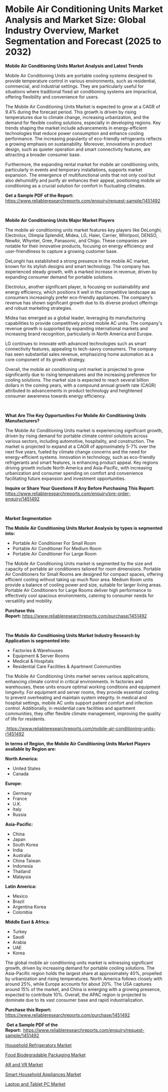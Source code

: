 <p><h1>Mobile Air Conditioning Units Market Analysis and Market Size: Global Industry Overview, Market Segmentation and Forecast (2025 to 2032)</h1></p><p><strong>Mobile Air Conditioning Units Market Analysis and Latest Trends</strong></p>
<p><p>Mobile Air Conditioning Units are portable cooling systems designed to provide temperature control in various environments, such as residential, commercial, and industrial settings. They are particularly useful for situations where traditional fixed air conditioning systems are impractical, offering flexibility and convenience for users.</p><p>The Mobile Air Conditioning Units Market is expected to grow at a CAGR of 9.4% during the forecast period. This growth is driven by rising temperatures due to climate change, increasing urbanization, and the demand for flexible cooling solutions, especially in developing regions. Key trends shaping the market include advancements in energy-efficient technologies that reduce power consumption and enhance cooling performance. The increasing popularity of eco-friendly refrigerants reflects a growing emphasis on sustainability. Moreover, innovations in product design, such as quieter operation and smart connectivity features, are attracting a broader consumer base.</p><p>Furthermore, the expanding rental market for mobile air conditioning units, particularly in events and temporary installations, supports market expansion. The emergence of multifunctional units that not only cool but also dehumidify and purify air enhances their appeal, positioning mobile air conditioning as a crucial solution for comfort in fluctuating climates.</p></p>
<p><strong>Get a Sample PDF of the Report:&nbsp;</strong> <a href="https://www.reliableresearchreports.com/enquiry/request-sample/1451492?utm_campaign=33&utm_medium=2&utm_source=Github&utm_content=ia&utm_term=06022025&utm_id=mobile-air-conditioning-units">https://www.reliableresearchreports.com/enquiry/request-sample/1451492</a></p>
<p>&nbsp;</p>
<p><strong>Mobile Air Conditioning Units Major Market Players</strong></p>
<p><p>The mobile air conditioning units market features key players like DeLonghi, Electrolux, Olimpia Splendid, Midea, LG, Haier, Carrier, Whirlpool, DENSO, NewAir, Whynter, Gree, Panasonic, and Chigo. These companies are notable for their innovative products, focusing on energy efficiency and user-friendliness to capture a growing customer base.</p><p>DeLonghi has established a strong presence in the mobile AC market, known for its stylish designs and smart technology. The company has experienced steady growth, with a marked increase in revenue, driven by expanding consumer demand for portable solutions.</p><p>Electrolux, another significant player, is focusing on sustainability and energy efficiency, which positions it well in the competitive landscape as consumers increasingly prefer eco-friendly appliances. The company’s revenue has shown significant growth due to its diverse product offerings and robust marketing strategies.</p><p>Midea has emerged as a global leader, leveraging its manufacturing capabilities to provide competitively priced mobile AC units. The company's revenue growth is supported by expanding international markets and increasing brand recognition, particularly in North America and Europe.</p><p>LG continues to innovate with advanced technologies such as smart connectivity features, appealing to tech-savvy consumers. The company has seen substantial sales revenue, emphasizing home automation as a core component of its growth strategy.</p><p>Overall, the mobile air conditioning unit market is projected to grow significantly due to rising temperatures and the increasing preference for cooling solutions. The market size is expected to reach several billion dollars in the coming years, with a compound annual growth rate (CAGR) attributed to advancements in product technology and heightened consumer awareness towards energy efficiency.</p></p>
<p>&nbsp;</p>
<p><strong>What Are The Key Opportunities For Mobile Air Conditioning Units Manufacturers?</strong></p>
<p><p>The Mobile Air Conditioning Units market is experiencing significant growth, driven by rising demand for portable climate control solutions across various sectors, including automotive, hospitality, and construction. The market is projected to expand at a CAGR of approximately 5-7% over the next five years, fueled by climate change concerns and the need for energy-efficient systems. Innovation in technology, such as eco-friendly refrigerants and smart features, is enhancing product appeal. Key regions driving growth include North America and Asia-Pacific, with increasing urbanization and consumer spending on comfort and convenience facilitating future expansion and investment opportunities.</p></p>
<p><strong>Inquire or Share Your Questions If Any Before Purchasing This Report:</strong> <a href="https://www.reliableresearchreports.com/enquiry/pre-order-enquiry/1451492?utm_campaign=33&utm_medium=2&utm_source=Github&utm_content=ia&utm_term=06022025&utm_id=mobile-air-conditioning-units">https://www.reliableresearchreports.com/enquiry/pre-order-enquiry/1451492</a></p>
<p>&nbsp;</p>
<p><strong>Market Segmentation</strong></p>
<p><strong>The Mobile Air Conditioning Units Market Analysis by types is segmented into:</strong></p>
<p><ul><li>Portable Air Conditioner For Small Room</li><li>Portable Air Conditioner For Medium Room</li><li>Portable Air Conditioner For Large Room</li></ul></p>
<p><p>The Mobile Air Conditioning Units market is segmented by the size and capacity of portable air conditioners tailored for room dimensions. Portable Air Conditioners for Small Rooms are designed for compact spaces, offering efficient cooling without taking up much floor area. Medium Room units provide a balance of cooling power and size, suitable for larger living areas. Portable Air Conditioners for Large Rooms deliver high performance to effectively cool spacious environments, catering to consumer needs for versatility and mobility.</p></p>
<p><strong>Purchase this Report:&nbsp;</strong><a href="https://www.reliableresearchreports.com/purchase/1451492?utm_campaign=33&utm_medium=2&utm_source=Github&utm_content=ia&utm_term=06022025&utm_id=mobile-air-conditioning-units">https://www.reliableresearchreports.com/purchase/1451492</a></p>
<p>&nbsp;</p>
<p><strong>The Mobile Air Conditioning Units Market Industry Research by Application is segmented into:</strong></p>
<p><ul><li>Factories & Warehouses</li><li>Equipment & Server Rooms</li><li>Medical & Hospitals</li><li>Residential Care Facilities & Apartment Communities</li></ul></p>
<p><p>The Mobile Air Conditioning Units market serves various applications, enhancing climate control in critical environments. In factories and warehouses, these units ensure optimal working conditions and equipment longevity. For equipment and server rooms, they provide essential cooling to prevent overheating and maintain system integrity. In medical and hospital settings, mobile AC units support patient comfort and infection control. Additionally, in residential care facilities and apartment communities, they offer flexible climate management, improving the quality of life for residents.</p></p>
<p><a href="https://www.reliableresearchreports.com/mobile-air-conditioning-units-r1451492?utm_campaign=33&utm_medium=2&utm_source=Github&utm_content=ia&utm_term=06022025&utm_id=mobile-air-conditioning-units">&nbsp;https://www.reliableresearchreports.com/mobile-air-conditioning-units-r1451492</a></p>
<p><strong>In terms of Region, the Mobile Air Conditioning Units Market Players available by Region are:</strong></p>
<p>
    <p> <strong> North America: </strong>
        <ul>
            <li>United States</li>
            <li>Canada</li>
        </ul>
        </p> 
    <p> <strong> Europe: </strong>
        <ul>
            <li>Germany</li>
            <li>France</li>
            <li>U.K.</li>
            <li>Italy</li>
            <li>Russia</li>
        </ul>
        </p> 
    <p> <strong> Asia-Pacific: </strong>
        <ul>
            <li>China</li>
            <li>Japan</li>
            <li>South Korea</li>
            <li>India</li>
            <li>Australia</li>
            <li>China Taiwan</li>
            <li>Indonesia</li>
            <li>Thailand</li>
            <li>Malaysia</li>
        </ul>
        </p> 
    <p> <strong> Latin America: </strong>
        <ul>
            <li>Mexico</li>
            <li>Brazil</li>
            <li>Argentina Korea</li>
            <li>Colombia</li>
        </ul>
        </p> 
    <p> <strong> Middle East & Africa: </strong>
        <ul>
            <li>Turkey</li>
            <li>Saudi</li>
            <li>Arabia</li>
            <li>UAE</li>
            <li>Korea</li>
        </ul>
    </p>
    </p>
<p><p>The global mobile air conditioning units market is witnessing significant growth, driven by increasing demand for portable cooling solutions. The Asia-Pacific region holds the largest share at approximately 40%, propelled by urbanization and rising temperatures. North America follows closely with around 25%, while Europe accounts for about 20%. The USA captures around 15% of the market, and China is emerging with a growing presence, expected to contribute 10%. Overall, the APAC region is projected to dominate due to its vast consumer base and rapid industrialization.</p></p>
<p><strong>Purchase this Report: </strong><a href="https://www.reliableresearchreports.com/purchase/1451492?utm_campaign=33&utm_medium=2&utm_source=Github&utm_content=ia&utm_term=06022025&utm_id=mobile-air-conditioning-units">https://www.reliableresearchreports.com/purchase/1451492</a></p>
<p>&nbsp;<strong>Get a Sample PDF of the Report:&nbsp;&nbsp;</strong><a href="https://www.reliableresearchreports.com/enquiry/request-sample/1451492?utm_campaign=33&utm_medium=2&utm_source=Github&utm_content=ia&utm_term=06022025&utm_id=mobile-air-conditioning-units">https://www.reliableresearchreports.com/enquiry/request-sample/1451492</a></p>
<p><strong></strong></p>
<p><p><a href="https://github.com/sponsumelo/Market-Research-Report-List-1/blob/main/household-refrigerators-market.md?utm_campaign=33&utm_medium=2&utm_source=Github&utm_content=ia&utm_term=06022025&utm_id=mobile-air-conditioning-units">Household Refrigerators Market</a></p><p><a href="https://github.com/nkbaroga/Market-Research-Report-List-1/blob/main/food-biodegradable-packaging-market.md?utm_campaign=33&utm_medium=2&utm_source=Github&utm_content=ia&utm_term=06022025&utm_id=mobile-air-conditioning-units">Food Biodegradable Packaging Market</a></p><p><a href="https://github.com/hedbomkrahe/Market-Research-Report-List-1/blob/main/ar-and-vr-market.md?utm_campaign=33&utm_medium=2&utm_source=Github&utm_content=ia&utm_term=06022025&utm_id=mobile-air-conditioning-units">AR and VR Market</a></p><p><a href="https://github.com/elvutedipela/Market-Research-Report-List-1/blob/main/smart-household-appliances-market.md?utm_campaign=33&utm_medium=2&utm_source=Github&utm_content=ia&utm_term=06022025&utm_id=mobile-air-conditioning-units">Smart Household Appliances Market</a></p><p><a href="https://github.com/ritooesiaba/Market-Research-Report-List-1/blob/main/laptop-and-tablet-pc-market.md?utm_campaign=33&utm_medium=2&utm_source=Github&utm_content=ia&utm_term=06022025&utm_id=mobile-air-conditioning-units">Laptop and Tablet PC Market</a></p></p>